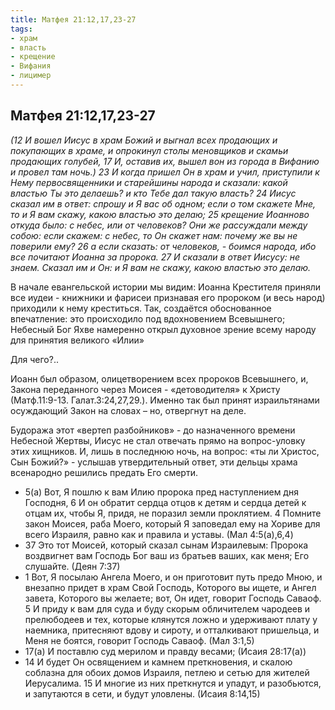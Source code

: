 ```yaml
---
title: Матфея 21:12,17,23-27 
tags: 
- храм
- власть
- крещение
- Вифания
- лицимер
---
```


## Матфея 21:12,17,23-27

*(12 И вошел Иисус в храм Божий и выгнал всех продающих и покупающих в храме, и опрокинул столы меновщиков и скамьи продающих голубей, 17 И, оставив их, вышел вон из города в Вифанию и провел там ночь.)
23 И когда пришел Он в храм и учил, приступили к Нему первосвященники и старейшины народа и сказали: какой властью Ты это делаешь? и кто Тебе дал такую власть? 24 Иисус сказал им в ответ: спрошу и Я вас об одном; если о том скажете Мне, то и Я вам скажу, какою властью это делаю; 25 крещение Иоанново откуда было: с небес, или от человеков? Они же рассуждали между собою: если скажем: с небес, то Он скажет нам: почему же вы не поверили ему? 26 а если сказать: от человеков, - боимся народа, ибо все почитают Иоанна за пророка. 27 И сказали в ответ Иисусу: не знаем. Сказал им и Он: и Я вам не скажу, какою властью это делаю.* 

В начале евангельской истории мы видим: Иоанна Крестителя приняли все иудеи - книжники и фарисеи признавая его пророком (и весь народ) приходили к нему креститься. Так, создаётся обоснованное впечатление: это происходило под вдохновением Всевышнего; Небесный Бог Яхве намеренно открыл духовное зрение всему народу для принятия великого «Илии» 

Для чего?..

Иоанн был образом, олицетворением всех пророков Всевышнего, и, Закона переданного через Моисея - «детоводителя» к Христу (Матф.11:9-13. Галат.3:24,27,29.). Именно так был принят израильтянами осуждающий Закон на словах – но, отвергнут на деле. 

Будоража этот «вертеп разбойников» - до назначенного времени Небесной Жертвы, Иисус не стал отвечать прямо на вопрос-уловку этих хищников. И, лишь в последнюю ночь, на вопрос: «ты ли Христос, Сын Божий?» - услышав утвердительный ответ, эти дельцы 
храма всенародно решились предать Его смерти. 

- 5(а) Вот, Я пошлю к вам Илию пророка пред наступлением дня Господня, 6 И он обратит сердца отцов к детям и сердца детей к отцам их, чтобы Я, придя, не поразил земли проклятием. 4 Помните закон Моисея, раба Моего, который Я заповедал ему на Хориве для всего Израиля, равно как и правила и уставы. (Мал 4:5(а),6,4)
- 37 Это тот Моисей, который сказал сынам Израилевым: Пророка воздвигнет вам Господь Бог ваш из братьев ваших, как меня; Его слушайте. (Деян 7:37)
- 1 Вот, Я посылаю Ангела Моего, и он приготовит путь предо Мною, и внезапно придет в храм Свой Господь, Которого вы ищете, и Ангел завета, Которого вы желаете; вот, Он идет, говорит Господь Саваоф. 5 И приду к вам для суда и буду скорым обличителем чародеев и прелюбодеев и тех, которые клянутся ложно и удерживают плату у наемника, притесняют вдову и сироту, и отталкивают пришельца, и Меня не боятся, говорит Господь Саваоф. (Мал 3:1,5)
- 17(а) И поставлю суд мерилом и правду весами; (Исаия 28:17(а))
- 14 И будет Он освящением и камнем преткновения, и скалою соблазна для обоих домов Израиля, петлею и сетью для жителей Иерусалима. 15 И многие из них преткнутся и упадут, и разобьются, и запутаются в сети, и будут уловлены. (Исаия 8:14,15)
